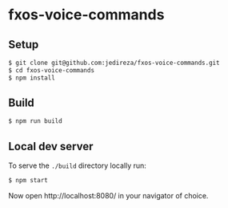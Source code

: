 # fxos-voice-commands

## Setup

```bash
$ git clone git@github.com:jedireza/fxos-voice-commands.git
$ cd fxos-voice-commands
$ npm install
```

## Build

```bash
$ npm run build
```

## Local dev server

To serve the `./build` directory locally run:

```bash
$ npm start
```

Now open http://localhost:8080/ in your navigator of choice.
